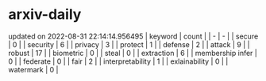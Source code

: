 # arxiv-daily
updated on 2022-08-31 22:14:14.956495
| keyword | count |
| - | - |
| secure | 0 |
| security | 6 |
| privacy | 3 |
| protect | 1 |
| defense | 2 |
| attack | 9 |
| robust | 17 |
| biometric | 0 |
| steal | 0 |
| extraction | 6 |
| membership infer | 0 |
| federate | 0 |
| fair | 2 |
| interpretability | 1 |
| exlainability | 0 |
| watermark | 0 |
